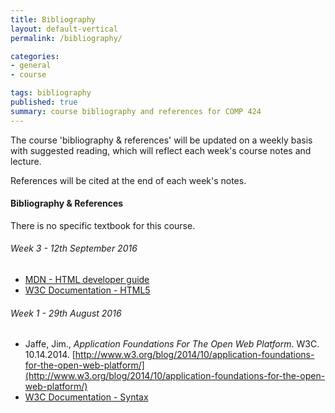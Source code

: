 ```yaml
---
title: Bibliography
layout: default-vertical
permalink: /bibliography/

categories:
- general
- course

tags: bibliography
published: true
summary: course bibliography and references for COMP 424
---
```


The course 'bibliography & references' will be updated on a weekly basis with suggested reading, which will reflect each week's course notes and lecture.

References will be cited at the end of each week's notes.

#### Bibliography & References

There is no specific textbook for this course.

<!--
###### Week 14 - 25th April 2016

  * N/A

###### Week 13 - 18th April 2016

  * [D3 - Easing](https://github.com/mbostock/d3/wiki/Transitions#d3_ease)
  * [D3 - Scales](https://github.com/mbostock/d3/wiki/Scales)
  * [React - API Reference](https://facebook.github.io/react/docs/top-level-api.html)
  * [React - Starter Kit](http://facebook.github.io/react/docs/getting-started.html)

###### Week 12 - 11th April 2016

  * Kirk, A. *Data Visualisation: A successful design process.* Packt Publishing. 2012.
  * [D3 API reference](https://github.com/mbostock/d3/wiki/API-Reference)
  * [D3 Wiki](https://github.com/mbostock/d3/wiki)
  * [W3 Selector API](http://www.w3.org/TR/selectors-api/)

###### Week 11 - 5th November 2015

  * Homebrew for OS X
    * [Homebrew - the missing package manager for OS X](http://brew.sh/)
  * MongoDB
    * [MongoDB - For Giant Ideas](https://www.mongodb.org/)
  * Mongoose
    * [MongooseJS Docs](http://mongoosejs.com/index.html)
  * Node.js
    * [Node.js](https://nodejs.org/en/)
    * [ExpressJS](http://expressjs.com/)
  * Redis
    * [redis.io](http://redis.io/)

###### Week 10 - 28th March 2016

  * jQuery
    * [jQuery - deferred ](https://api.jquery.com/jquery.deferred/)
    * [jQuery - promise](https://api.jquery.com/promise/)
  * Flickr API
    * [Public feeds](https://www.flickr.com/services/feeds/)
    * [Public feed - public photos & video ](https://www.flickr.com/services/feeds/docs/photos_public/)
  * Various
    * [Create your own AJAX loader](http://www.ajaxload.info/)

###### Week 9 - 21st March 2016

  * jQuery
    * [jQuery - getJSON](http://api.jquery.com/jquery.getjson/)
  * [JSONP](https://learn.jquery.com/ajax/working-with-jsonp/)
  * [W3 - CSS Flexible Box Layout Module 1](https://drafts.csswg.org/css-flexbox/)

###### Week 8 - 14th March 2016

  * [jQuery](https://jQuery.com/)
  * [jQuery API](https://api.jQuery.com/)
  * [jQuery :parent selector](https://api.jQuery.com/parent-selector/)

###### Week 6 - 29th February 2016

  * [jQuery and AJAX](http://api.jquery.com/category/ajax/)
  * jQuery and JSON
    * [jQuery - .getJSON()](http://api.jquery.com/jquery.getjson/)
    * [jQuery - .parseJSON()](http://api.jquery.com/jquery.parsejson/)
  * [jQuery - DOM removal](http://api.jquery.com/category/manipulation/dom-removal/)
  * [JSON](http://www.json.org/)

###### Week 5 - 22nd February 2016

  * [W3 - JS Object](http://www.w3schools.com/js/js_objects.asp)
  * [W3 - JS Performance](http://www.w3schools.com/js/js_performance.asp)

###### Week 4 - 15th February 2016

  * [MDN - JS](https://developer.mozilla.org/en-US/docs/Web/JavaScript/Guide)
  * [MDN - JS Grammar and Types](https://developer.mozilla.org/en-US/docs/Web/JavaScript/Guide/Grammar_and_types)
  * [MDN - JS Objects](https://developer.mozilla.org/en-US/docs/Web/JavaScript/Guide/Working_with_Objects)
  * [W3 Schools - JS](http://www.w3schools.com/js/default.asp)

###### Week 3 - 8th February 2016

  * [MDN - CSS](https://developer.mozilla.org/en-US/docs/Web/CSS)
  * [W3C - CSS](http://www.w3.org/Style/CSS/)
  * [W3 Schools - CSS](http://www.w3schools.com/css/default.asp)
-->

###### Week 3 - 12th September 2016

  * [MDN - HTML developer guide](https://developer.mozilla.org/en-US/docs/Web/Guide/HTML)
  * [W3C Documentation - HTML5](http://www.w3.org/TR/html5/Overview.html#contents)

###### Week 1 - 29th August 2016

  * Jaffe, Jim., *Application Foundations For The Open Web Platform*. W3C. 10.14.2014. [http://www.w3.org/blog/2014/10/application-foundations-for-the-open-web-platform/](http://www.w3.org/blog/2014/10/application-foundations-for-the-open-web-platform/)
  * [W3C Documentation - Syntax](http://www.w3.org/TR/html-markup/syntax.html)
